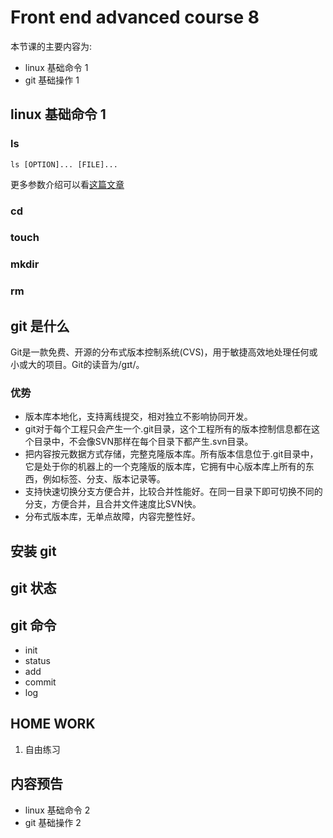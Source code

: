 # Front end advanced course 8

本节课的主要内容为:

- linux 基础命令 1
- git 基础操作 1

## linux 基础命令 1

### ls

```shell
ls [OPTION]... [FILE]...
```

更多参数介绍可以看[这篇文章](http://linux.about.com/od/commands/l/blcmdl1_ls.htm)

### cd

### touch

### mkdir

### rm

## git 是什么

Git是一款免费、开源的分布式版本控制系统(CVS)，用于敏捷高效地处理任何或小或大的项目。Git的读音为/gɪt/。

### 优势

- 版本库本地化，支持离线提交，相对独立不影响协同开发。
- git对于每个工程只会产生一个.git目录，这个工程所有的版本控制信息都在这个目录中，不会像SVN那样在每个目录下都产生.svn目录。
- 把内容按元数据方式存储，完整克隆版本库。所有版本信息位于.git目录中，它是处于你的机器上的一个克隆版的版本库，它拥有中心版本库上所有的东西，例如标签、分支、版本记录等。
- 支持快速切换分支方便合并，比较合并性能好。在同一目录下即可切换不同的分支，方便合并，且合并文件速度比SVN快。
- 分布式版本库，无单点故障，内容完整性好。

## 安装 git

## git 状态

## git 命令

- init
- status
- add
- commit
- log

## HOME WORK

1. 自由练习

## 内容预告

- linux 基础命令 2
- git 基础操作 2
